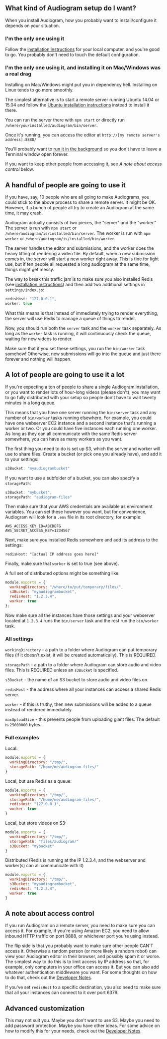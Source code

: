 ## What kind of Audiogram setup do I want?

When you install Audiogram, how you probably want to install/configure it depends on your situation.

### I'm the only one using it

Follow the [installation instructions](INSTALL.md) for your local computer, and you're good to go. You probably don't need to touch the default configuration.

### I'm the only one using it, and installing it on Mac/Windows was a real drag

Installing on Mac/Windows might put you in dependency hell. Installing on Linux tends to go more smoothly.

The simplest alternative is to start a remote server running Ubuntu 14.04 or 15.04 and follow the [Ubuntu installation instructions](INSTALL.md) instead to install it there.

You can run the server there with `npm start` or directly run `/where/you/installed/audiogram/bin/server`.

Once it's running, you can access the editor at `http://[my remote server's address]:8888/`

You'll probably want to [run it in the background](http://olegpuzanov.com/2014/04/08/run-any-script-as-a-daemon-process-in-ubuntu-with-upstart/) so you don't have to leave a Terminal window open forever.

If you want to keep other people from accessing it, see _A note about access control_ below.

## A handful of people are going to use it

If you have, say, 10 people who are all going to make Audiograms, you could stick to the above process to share a remote server.  It might be OK.  However, if a bunch of people all try to create an Audiogram at the same time, it may crash.

Audiogram actually consists of two pieces, the "server" and the "worker."  The server is run with `npm start` or `/where/audiogram/is/installed/bin/server`.  The worker is run with `npm worker` or `/where/audiogram/is/installed/bin/worker`.

The server handles the editor and submissions, and the worker does the heavy lifting of rendering a video file.  By default, when a new submission comes in, the server will start a new worker right away.  This is fine for light use, but if ten people all requested a long audiogram at the same time, things might get messy.

The way to break this traffic jam is to make sure you also installed Redis (see [installation instructions](INSTALL.md)) and then add two additional settings in `settings/index.js`:

```js
redisHost: "127.0.0.1",
worker: true
```

What this means is that instead of immediately trying to render everything, the server will use Redis to manage a queue of things to render.

Now, you should run both the `server` task and the `worker` task separately.  As long as the `worker` task is running, it will continuously check the queue, waiting for new videos to render.

Make sure that if you set these settings, you run the `bin/worker` task somehow!  Otherwise, new submissions will go into the queue and just there forever and nothing will happen.

## A lot of people are going to use it a lot

If you're expecting a ton of people to share a single Audiogram installation, or you want to render lots of hour-long videos (please don't), you may want to go fully distributed with your setup so people don't have to wait twenty minutes in a long queue.

This means that you have one server running the `bin/server` task and any number of `bin/worker` tasks running elsewhere.  For example, you could have one webserver EC2 instance and a second instance that's running a worker or two.  Or you could have five instances each running one worker.  As long as they can all communicate with the same Redis server somewhere, you can have as many workers as you want.

The first thing you need to do is set up S3, which the server and worker will use to share files.  Create a bucket (or pick one you already have), and add it to your settings:

```js
s3Bucket: "myaudiogrambucket"
```

If you want to use a subfolder of a bucket, you can also specify a `storagePath`:

```js
s3Bucket: "mybucket",
storagePath: "audiogram-files"
```

Then make sure that your AWS credentials are available as environment variables.  You can set these however you want, but for convenience, Audiogram will look for a `.env` file in its root directory, for example:

```
AWS_ACCESS_KEY_ID=ABCDEFG
AWS_SECRET_ACCESS_KEY=1234567
```

Next, make sure you installed Redis somewhere and add its address to the settings:

```
redisHost: "[actual IP address goes here]"
```

Finally, make sure that `worker` is set to true (see above).

A full set of distributed options might be something like:

```js
module.exports = {
  workingDirectory: "/where/to/put/temporary/files/",
  s3Bucket: "myaudiogrambucket",
  redisHost: "1.2.3.4",
  worker: true
};
```

Now make sure all the instances have those settings and your webserver located at `1.2.3.4` runs the `bin/server` task and the rest run the `bin/worker` task.

### All settings

`workingDirectory` - a path to a folder where Audiogram can put temporary files (if it doesn't exist, it will be created automatically). This is REQUIRED.

`storagePath` - a path to a folder where Audiogram can store audio and video files. This is REQUIRED unless an `s3Bucket` is specified.

`s3Bucket` - the name of an S3 bucket to store audio and video files on.

`redisHost` - the address where all your instances can access a shared Redis server.

`worker` - if this is truthy, then new submissions will be added to a queue instead of rendered immediately.

`maxUploadSize` - this prevents people from uploading giant files.  The default is `25000000` bytes.

### Full examples

Local:

```js
module.exports = {
  workingDirectory: "/tmp/",
  storagePath: "/home/me/audiogram-files/"
}
```

Local, but use Redis as a queue:

```js
module.exports = {
  workingDirectory: "/tmp/",
  storagePath: "/home/me/audiogram-files/",
  redisHost: "127.0.0.1",
  worker: true
}
```

Local, but store videos on S3:

```js
module.exports = {
  workingDirectory: "/tmp/",
  storagePath: "files/audiogram/"
  s3Bucket: "mybucket"
}
```

Distributed (Redis is running at the IP 1.2.3.4, and the webserver and worker(s) can all communicate with it)

```js
module.exports = {
  workingDirectory: "/tmp/",
  s3Bucket: "myaudiogrambucket",
  redisHost: "1.2.3.4",
  worker: true
}
```

## A note about access control

If you run Audiogram on a remote server, you need to make sure you can access it.  For example, if you're using Amazon EC2, you need to allow inbound HTTP traffic on port 8888, or whichever port you're using instead.

The flip side is that you probably want to make sure other people CAN'T access it.  Otherwise a random person (or more likely a random robot) can view your Audiogram editor in their browser, and possibly spam it or worse.  The simplest way to do this is to limit access by IP address so that, for example, only computers in your office can access it.  But you can also add whatever authentication middleware you want. For some thoughts on how to do that, check out the [Developer Notes](DEVELOPERS.md).

If you've set `redisHost` to a specific destination, you also need to make sure that all your instances can connect to it over port 6379.

## Advanced customization

This may not suit you. Maybe you don't want to use S3. Maybe you need to add password protection. Maybe you have other ideas. For some advice on how to modify this for your needs, check out the [Developer Notes](DEVELOPERS.md).
